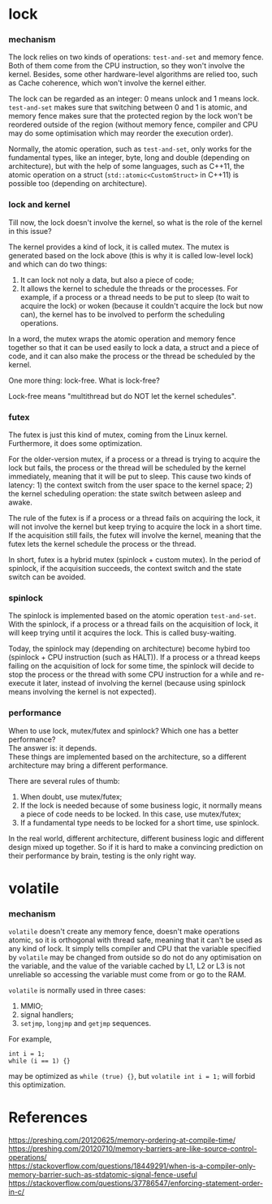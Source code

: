 # lock


### mechanism ###
The lock relies on two kinds of operations: `test-and-set` and memory fence. Both of them come from the CPU instruction, so they won't involve the kernel. Besides, some other hardware-level algorithms are relied too, such as Cache coherence, which won't involve the kernel either.

The lock can be regarded as an integer: 0 means unlock and 1 means lock. `test-and-set` makes sure that switching between 0 and 1 is atomic, and memory fence makes sure that the protected region by the lock won't be reordered outside of the region (without memory fence, compiler and CPU may do some optimisation which may reorder the execution order).

Normally, the atomic operation, such as `test-and-set`, only works for the fundamental types, like an integer, byte, long and double (depending on architecture), but with the help of some languages, such as C++11, the atomic operation on a struct (`std::atomic<CustomStruct>` in C++11) is possible too (depending on architecture).

### lock and kernel ###
Till now, the lock doesn't involve the kernel, so what is the role of the kernel in this issue?

The kernel provides a kind of lock, it is called mutex. The mutex is generated based on the lock above (this is why it is called low-level lock) and which can do two things:<br>
1) It can lock not noly a data, but also a piece of code;<br>
2) It allows the kernel to schedule the threads or the processes. For example, if a process or a thread needs to be put to sleep (to wait to acquire the lock) or woken (because it couldn't acquire the lock but now can), the kernel has to be involved to perform the scheduling operations.

In a word, the mutex wraps the atomic operation and memory fence together so that it can be used easily to lock a data, a struct and a piece of code, and it can also make the process or the thread be scheduled by the kernel.

One more thing: lock-free. What is lock-free?

Lock-free means "multithread but do NOT let the kernel schedules".

### futex ###
The futex is just this kind of mutex, coming from the Linux kernel. Furthermore, it does some optimization.

For the older-version mutex, if a process or a thread is trying to acquire the lock but fails, the process or the thread will be scheduled by the kernel immediately, meaning that it will be put to sleep. This cause two kinds of latency: 1) the context switch from the user space to the kernel space; 2) the kernel scheduling operation: the state switch between asleep and awake.

The rule of the futex is if a process or a thread fails on acquiring the lock, it will not involve the kernel but keep trying to acquire the lock in a short time. If the acquisition still fails, the futex will involve the kernel, meaning that the futex lets the kernel schedule the process or the thread.

In short, futex is a hybrid mutex (spinlock + custom mutex). In the period of spinlock, if the acquisition succeeds, the context switch and the state switch can be avoided.

### spinlock ###
The spinlock is implemented based on the atomic operation `test-and-set`. With the spinlock, if a process or a thread fails on the acquisition of lock, it will keep trying until it acquires the lock. This is called busy-waiting.

Today, the spinlock may (depending on architecture) become hybird too (spinlock + CPU instruction (such as HALT)). If a process or a thread keeps failing on the acquisition of lock for some time, the spinlock will decide to stop the process or the thread with some CPU instruction for a while and re-execute it later, instead of involving the kernel (because using spinlock means involving the kernel is not expected).

### performance ###
When to use lock, mutex/futex and spinlock? Which one has a better performance?<br>
The answer is: it depends.<br>
These things are implemented based on the architecture, so a different architecture may bring a different performance.

There are several rules of thumb:
1) When doubt, use mutex/futex;<br>
2) If the lock is needed because of some business logic, it normally means a piece of code needs to be locked. In this case, use mutex/futex;<br>
3) If a fundamental type needs to be locked for a short time, use spinlock.

In the real world, different architecture, different business logic and different design mixed up together. So if it is hard to make a convincing prediction on their performance by brain, testing is the only right way.


# volatile


### mechanism ###
`volatile` doesn't create any memory fence, doesn't make operations atomic, so it is orthogonal with thread safe, meaning that it can't be used as any kind of lock. It simply tells compiler and CPU that the variable specified by `volatile` may be changed from outside so do not do any optimisation on the variable, and the value of the variable cached by L1, L2 or L3 is not unreliable so accessing the variable must come from or go to the RAM.

`volatile` is normally used in three cases:
1) MMIO;
2) signal handlers;
3) `setjmp`, `longjmp` and `getjmp` sequences.

For example, 
```
int i = 1;
while (i == 1) {}
```
may be optimized as `while (true) {}`, but `volatile int i = 1;` will forbid this optimization.


# References
https://preshing.com/20120625/memory-ordering-at-compile-time/<br>
https://preshing.com/20120710/memory-barriers-are-like-source-control-operations/<br>
https://stackoverflow.com/questions/18449291/when-is-a-compiler-only-memory-barrier-such-as-stdatomic-signal-fence-useful<br>
https://stackoverflow.com/questions/37786547/enforcing-statement-order-in-c/
